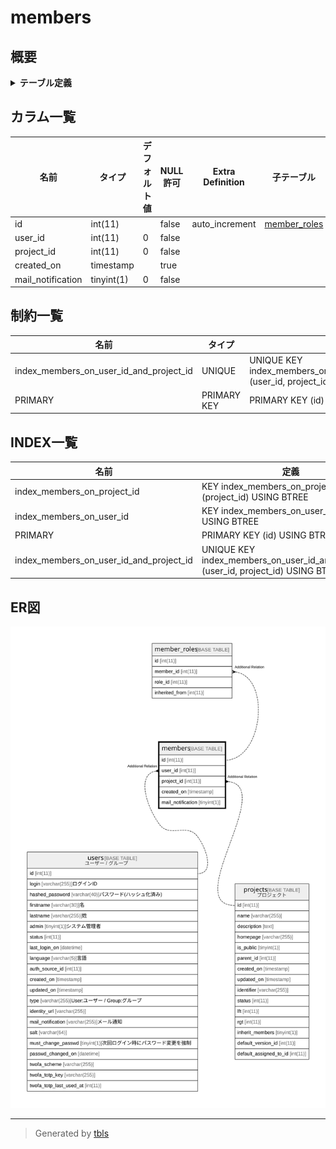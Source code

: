 # members

## 概要

<details>
<summary><strong>テーブル定義</strong></summary>

```sql
CREATE TABLE `members` (
  `id` int(11) NOT NULL AUTO_INCREMENT,
  `user_id` int(11) NOT NULL DEFAULT '0',
  `project_id` int(11) NOT NULL DEFAULT '0',
  `created_on` timestamp NULL DEFAULT NULL,
  `mail_notification` tinyint(1) NOT NULL DEFAULT '0',
  PRIMARY KEY (`id`),
  UNIQUE KEY `index_members_on_user_id_and_project_id` (`user_id`,`project_id`),
  KEY `index_members_on_user_id` (`user_id`),
  KEY `index_members_on_project_id` (`project_id`)
) ENGINE=InnoDB AUTO_INCREMENT=[Redacted by tbls] DEFAULT CHARSET=utf8
```

</details>

## カラム一覧

| 名前                | タイプ        | デフォルト値       | NULL許可   | Extra Definition | 子テーブル                           | 親テーブル                   | コメント     |
| ----------------- | ---------- | ------------ | -------- | ---------------- | ------------------------------- | ----------------------- | -------- |
| id                | int(11)    |              | false    | auto_increment   | [member_roles](member_roles.md) |                         |          |
| user_id           | int(11)    | 0            | false    |                  |                                 | [users](users.md)       |          |
| project_id        | int(11)    | 0            | false    |                  |                                 | [projects](projects.md) |          |
| created_on        | timestamp  |              | true     |                  |                                 |                         |          |
| mail_notification | tinyint(1) | 0            | false    |                  |                                 |                         |          |

## 制約一覧

| 名前                                      | タイプ         | 定義                                                                       |
| --------------------------------------- | ----------- | ------------------------------------------------------------------------ |
| index_members_on_user_id_and_project_id | UNIQUE      | UNIQUE KEY index_members_on_user_id_and_project_id (user_id, project_id) |
| PRIMARY                                 | PRIMARY KEY | PRIMARY KEY (id)                                                         |

## INDEX一覧

| 名前                                      | 定義                                                                                   |
| --------------------------------------- | ------------------------------------------------------------------------------------ |
| index_members_on_project_id             | KEY index_members_on_project_id (project_id) USING BTREE                             |
| index_members_on_user_id                | KEY index_members_on_user_id (user_id) USING BTREE                                   |
| PRIMARY                                 | PRIMARY KEY (id) USING BTREE                                                         |
| index_members_on_user_id_and_project_id | UNIQUE KEY index_members_on_user_id_and_project_id (user_id, project_id) USING BTREE |

## ER図

![er](members.svg)

---

> Generated by [tbls](https://github.com/k1LoW/tbls)
